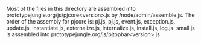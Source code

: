 
Most of the files in this directory are assembled into prototypejungle.org/js/pjcore&lt;version&gt;.js by /node/admin/assemble.js.
The order of the assembly for pjcore is: pj.js, pj.js, event.js, exception.js, update.js, instantiate.js, externalize.js, internalize.js, install.js, log.js.
small.js is assembled into prototypejungle.org/js/pjtopbar&lt;version&gt;.js
